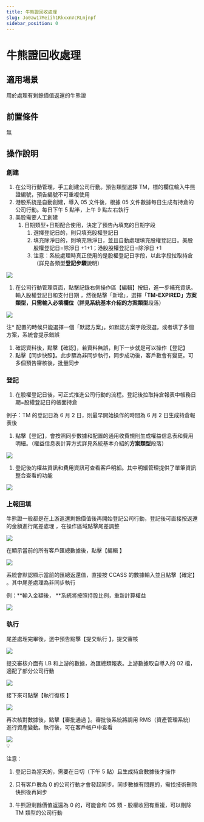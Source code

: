 ```yaml
---
title: 牛熊證回收處理
slug: Jo0aw17Meiih1RkxxnVcRLmjnpf
sidebar_position: 0
---
```



# 牛熊證回收處理

## 適用場景

用於處理有剩餘價值返還的牛熊證

## 前置條件

無

## 操作說明 

### **創建**

1. 在公司行動管理，手工創建公司行動。預告類型選擇 TM，標的欄位輸入牛熊證編號，預告編號不可重複使用 
2. 港股系統是自動創建，導入 05 文件後，根據 05 文件數據每日生成有持倉的公司行動。每日下午 5 點半，上午 9 點左右執行
3. 美股需要人工創建
    1. 日期類型+日期配合使用，決定了預告內填充的日期字段
        1. 選擇登記日的，則只填充股權登記日
        2. 填充除淨日的，則填充除淨日，並且自動處理填充股權登記日。美股股權登記日=除淨日 +1+1；港股股權登記日=除淨日 +1
        3. 注意：系統處理時真正使用的是股權登記日字段，以此字段拉取持倉（詳見各類型**登記步驟**說明）

<img src="/assets/VavQbXtgOo2c9zxH9GfclprPnlc.png" src-width="3426" src-height="1360" align="center"/>

1. 在公司行動管理頁面，點擊記錄右側操作區【編輯】按鈕，進一步補充資訊。 輸入股權登記日和支付日期 ，然後點擊「新增」，選擇「**TM-EXPIRED」**方案類型，只需輸入必填欄位（詳見系統基本介紹的**方案類型**段落）

<img src="/assets/NC8HbCOK6oLxmUx0lsscYT5rnEh.png" src-width="3410" src-height="1632" align="center"/>

注* 配置的時候只能選擇一個「默認方案」。如默認方案字段沒選，或者填了多個方案，系統會提示錯誤

1. 確認資料後，點擊【確認】，若資料無誤，則下一步就是可以操作【登記】
2. 點擊【同步快照】。此步驟為非同步執行，同步成功後，客戶數會有變更。可多個預告審核後，批量同步

### **登記**

1. 在股權登記日後，可正式推進公司行動的流程。登記後拉取持倉報表中帳務日期=股權登記日的帳面持倉 

 例子：TM 的登記日為 6 月 2 日，則最早開始操作的時間為 6 月 2 日生成持倉報表後

1. 點擊【登記】，會按照同步數據和配置的通用收費規則生成權益信息表和費用明細。（權益信息表計算方式詳見系統基本介紹的**方案類型**段落）

<img src="/assets/JeJ0bERlBob2Bfx6p5YcRCsOnke.png" src-width="3410" src-height="1628" align="center"/>

1. 登記後的權益資訊和費用資訊可查看客戶明細。其中明細管理提供了單筆資訊整合查看的功能

<img src="/assets/MYS1bnmTLoPIQzx9oJ9cwYaEnmh.png" src-width="3392" src-height="1506" align="center"/>

### **上報回填**

牛熊證一般都是在上游返還剩餘價值後再開始登記公司行動，登記後可直接按返還的金額進行尾差處理 ，在操作區域點擊尾差調整

<img src="/assets/LyyzbDRNhoTn2HxGjFocbOm1niK.png" src-width="3390" src-height="1464" align="center"/>

在顯示當前的所有客戶匯總數據後，點擊【編輯 】 

<img src="/assets/WqojbbD9ZoQGTtxq9Iscs4O6nkh.png" src-width="3412" src-height="782" align="center"/>

系統會默認顯示當前的匯總返還值，直接按 CCASS 的數據輸入並且點擊【確定】 。其中尾差處理為非同步執行

例：**輸入金額後， **系統將按照持股比例，重新計算權益

<img src="/assets/WcBAb88H2ozACUxR0GQcBLCBnGe.png" src-width="3114" src-height="1080" align="center"/>

### **執行**

尾差處理完畢後，選中預告點擊【提交執行 】，提交審核

<img src="/assets/ZZEWbMSppoHOH4xvW7CcuYoFnPf.png" src-width="2682" src-height="1620" align="center"/>

提交審核介面有 LB 和上游的數據，為匯總類報表。上游數據取自導入的 02 檔，適配了部分公司行動

<img src="/assets/C2eXbC9zvooBTwxkUv2cQ3HdnAf.png" src-width="2682" src-height="1626" align="center"/>

接下來可點擊【執行復核 】

<img src="/assets/ZyuabPx2poiK3WxA9pTcRkoQn6g.png" src-width="2672" src-height="1622" align="center"/>

再次核對數據後，點擊【審批通過 】。審批後系統將調用 RMS（資產管理系統）進行資產變動。執行後，可在客戶帳户中查看

<img src="/assets/CYdxbVcP2o2rrixHhzdcxAMsnlf.png" src-width="2668" src-height="1642" align="center"/>

<div class="callout callout-bg-2 callout-border-2">
<div class='callout-emoji'>💡</div>
<p>注意：</p>
<ol>
<li><p>登記日為當天的，需要在日切（下午 5 點）且生成持倉數據後才操作 </p>
</li>
<li><p>只有客戶數為 0 的公司行動才會發起同步。同步數據有問題的，需找技術刪除快照後再同步 </p>
</li>
<li><p>牛熊證剩餘價值返還為 0 的，可能會和 DS 類 - 股權收回有重複，可以刪除 TM 類型的公司行動</p>
</li>
</ol>
</div>

